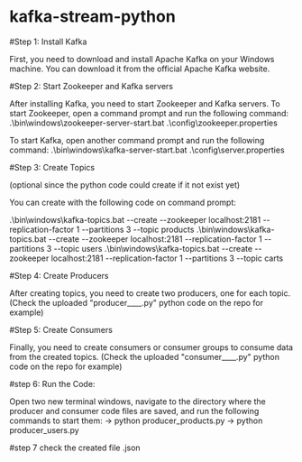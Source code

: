 # kafka-stream-python

#Step 1: Install Kafka

First, you need to download and install Apache Kafka on your Windows machine. You can download it from the official Apache Kafka website.

#Step 2: Start Zookeeper and Kafka servers

After installing Kafka, you need to start Zookeeper and Kafka servers. To start Zookeeper, open a command prompt and run the following command:
.\bin\windows\zookeeper-server-start.bat .\config\zookeeper.properties

To start Kafka, open another command prompt and run the following command:
.\bin\windows\kafka-server-start.bat .\config\server.properties

#Step 3: Create Topics 

(optional since the python code could create if it not exist yet)

You can create with the following code on command prompt:

.\bin\windows\kafka-topics.bat --create --zookeeper localhost:2181 --replication-factor 1 --partitions 3 --topic products
.\bin\windows\kafka-topics.bat --create --zookeeper localhost:2181 --replication-factor 1 --partitions 3 --topic users
.\bin\windows\kafka-topics.bat --create --zookeeper localhost:2181 --replication-factor 1 --partitions 3 --topic carts

#Step 4: Create Producers

After creating topics, you need to create two producers, one for each topic. (Check the uploaded "producer____.py" python code on the repo for example) 

#Step 5: Create Consumers

Finally, you need to create consumers or consumer groups to consume data from the created topics. (Check the uploaded "consumer____.py" python code on the repo for example)

#step 6: Run the Code:

Open two new terminal windows, navigate to the directory where the producer and consumer code files are saved, and run the following commands to start them:
-> python producer_products.py
-> python producer_users.py

#step 7 check the created file .json
